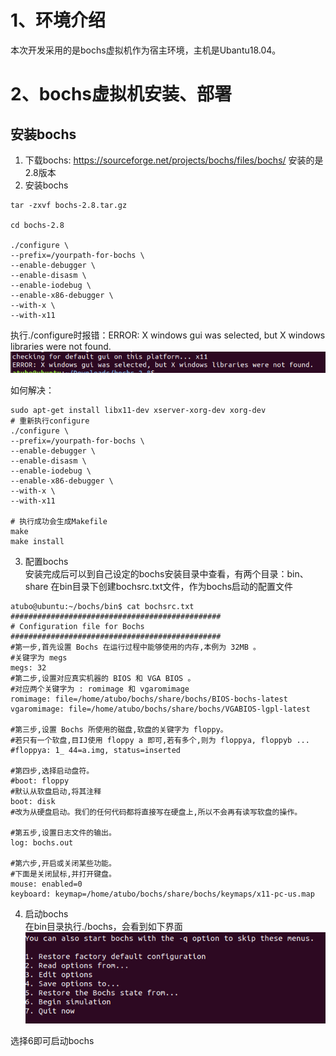# 1、环境介绍
本次开发采用的是bochs虚拟机作为宿主环境，主机是Ubantu18.04。

# 2、bochs虚拟机安装、部署
## 安装bochs
1. 下载bochs: <https://sourceforge.net/projects/bochs/files/bochs/> 安装的是2.8版本  
2. 安装bochs  
```shell
tar -zxvf bochs-2.8.tar.gz

cd bochs-2.8

./configure \
--prefix=/yourpath-for-bochs \
--enable-debugger \
--enable-disasm \
--enable-iodebug \
--enable-x86-debugger \
--with-x \
--with-x11
```
执行./configure时报错：ERROR: X windows gui was selected, but X windows libraries were not found.  
![configure_error](../00_image/configure_error.png)

如何解决：
```shell
sudo apt-get install libx11-dev xserver-xorg-dev xorg-dev
# 重新执行configure
./configure \
--prefix=/yourpath-for-bochs \
--enable-debugger \
--enable-disasm \
--enable-iodebug \
--enable-x86-debugger \
--with-x \
--with-x11

# 执行成功会生成Makefile
make
make install
``` 

3. 配置bochs  
安装完成后可以到自己设定的bochs安装目录中查看，有两个目录：bin、share
在bin目录下创建bochsrc.txt文件，作为bochs启动的配置文件
```shell
atubo@ubuntu:~/bochs/bin$ cat bochsrc.txt
###############################################
# Configuration file for Bochs
###############################################
#第一步,首先设置 Bochs 在运行过程中能够使用的内存,本例为 32MB 。
#关键字为 megs
megs: 32
#第二步,设置对应真实机器的 BIOS 和 VGA BIOS 。
#对应两个关键字为 : romimage 和 vgaromimage
romimage: file=/home/atubo/bochs/share/bochs/BIOS-bochs-latest
vgaromimage: file=/home/atubo/bochs/share/bochs/VGABIOS-lgpl-latest

#第三步,设置 Bochs 所使用的磁盘,软盘的关键字为 floppy。
#若只有一个软盘,目IJ使用 floppy a 即可,若有多个,则为 floppya, floppyb ...
#floppya: 1_ 44=a.img, status=inserted

#第四步,选择启动盘符。
#boot: floppy
#默认从软盘启动,将其注释
boot: disk
#改为从硬盘启动。我们的任何代码都将直接写在硬盘上,所以不会再有读写软盘的操作。

#第五步,设置日志文件的输出。
log: bochs.out

#第六步,开启或关闭某些功能。
#下面是关闭鼠标,并打开键盘。
mouse: enabled=0
keyboard: keymap=/home/atubo/bochs/share/bochs/keymaps/x11-pc-us.map
```

4. 启动bochs  
在bin目录执行./bochs，会看到如下界面  
![bochs-start](../00_image/bochs_start.png)

选择6即可启动bochs